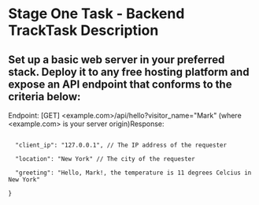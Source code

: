 # Stage One Task - Backend TrackTask Description

## Set up a basic web server in your preferred stack. Deploy it to any free hosting platform and expose an API endpoint that conforms to the criteria below:

Endpoint: [GET] <example.com>/api/hello?visitor_name="Mark" (where <example.com> is your server origin)Response:

```{

  "client_ip": "127.0.0.1", // The IP address of the requester

  "location": "New York" // The city of the requester

  "greeting": "Hello, Mark!, the temperature is 11 degrees Celcius in New York"

}
```
